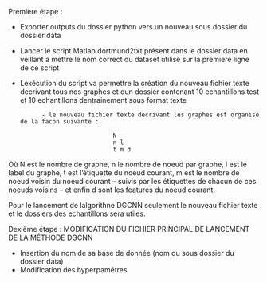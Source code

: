 
Première étape : 

- Exporter outputs du dossier python vers un nouveau sous dossier du dossier data

- Lancer le script Matlab dortmund2txt présent dans le dossier data en veillant a mettre le nom correct du dataset utilisé sur la premiere ligne de ce script

- Lexécution du script va permettre la création du nouveau fichier texte decrivant tous nos graphes et dun dossier contenant 10 echantillons test et 10 echantillons dentrainement sous format texte

            - le nouveau fichier texte decrivant les graphes est organisé de la facon suivante :

                                N
                                n l
                                t m d

Où N est le nombre de graphe, n le nombre de noeud par graphe, l est le label du graphe, t est l’étiquette du noeud courant, m est le nombre de noeud voisin du noeud courant – suivis par les étiquettes de chacun de ces noeuds voisins – et enfin d sont les features du noeud courant.

Pour le lancement de lalgorithne DGCNN seulement le nouveau fichier texte et le dossiers des echantillons sera utiles. 



Dexième étape : MODIFICATION DU FICHIER PRINCIPAL DE LANCEMENT DE LA MÉTHODE DGCNN

- Insertion du nom de sa base de donnée (nom du sous dossier du dossier data)
- Modification des hyperpamétres 

